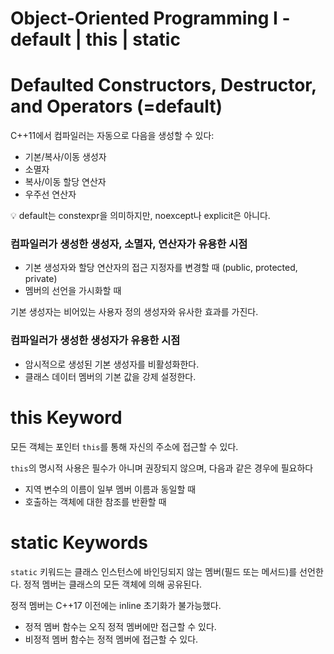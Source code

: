 # Object-Oriented Programming I - default | this | static

# Defaulted Constructors, Destructor, and Operators (=default)

C++11에서 컴파일러는 자동으로 다음을 생성할 수 있다:

- 기본/복사/이동 생성자
- 소멸자
- 복사/이동 할당 연산자
- 우주선 연산자

<aside>
💡 default는 constexpr을 의미하지만, noexcept나 explicit은 아니다.

</aside>

### 컴파일러가 생성한 생성자, 소멸자, 연산자가 유용한 시점

- 기본 생성자와 할당 연산자의 접근 지정자를 변경할 때 (public, protected, private)
- 멤버의 선언을 가시화할 때

기본 생성자는 비어있는 사용자 정의 생성자와 유사한 효과를 가진다.

### 컴파일러가 생성한 생성자가 유용한 시점

- 암시적으로 생성된 기본 생성자를 비활성화한다.
- 클래스 데이터 멤버의 기본 값을 강제 설정한다.

# this Keyword

모든 객체는 포인터 `this`를 통해 자신의 주소에 접근할 수 있다.

`this`의 명시적 사용은 필수가 아니며 권장되지 않으며, 다음과 같은 경우에 필요하다

- 지역 변수의 이름이 일부 멤버 이름과 동일할 때
- 호출하는 객체에 대한 참조를 반환할 때

# static Keywords

`static` 키워드는 클래스 인스턴스에 바인딩되지 않는 멤버(필드 또는 메서드)를 선언한다. 정적 멤버는 클래스의 모든 객체에 의해 공유된다.

정적 멤버는 C++17 이전에는 inline 초기화가 불가능했다.

- 정적 멤버 함수는 오직 정적 멤버에만 접근할 수 있다.
- 비정적 멤버 함수는 정적 멤버에 접근할 수 있다.